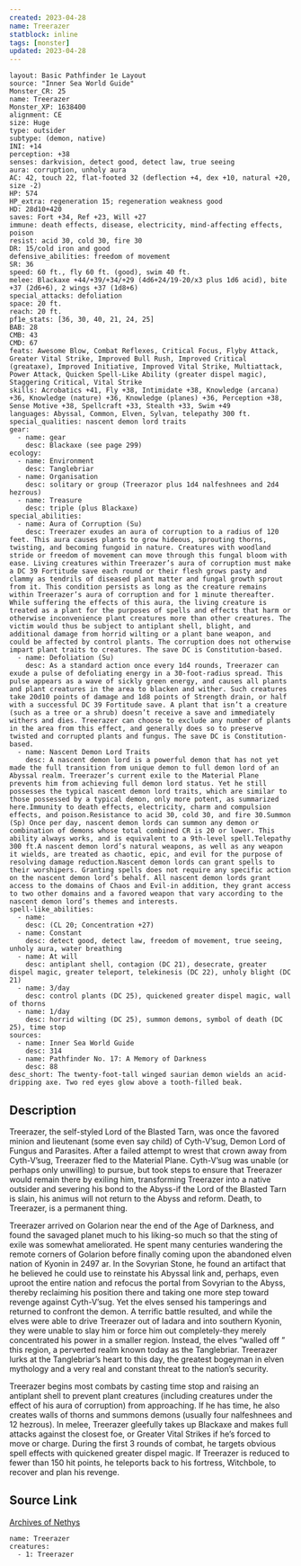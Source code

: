 ```yaml
---
created: 2023-04-28
name: Treerazer
statblock: inline
tags: [monster]
updated: 2023-04-28
---
```

```statblock
layout: Basic Pathfinder 1e Layout
source: "Inner Sea World Guide"
Monster_CR: 25
name: Treerazer
Monster_XP: 1638400
alignment: CE
size: Huge
type: outsider
subtype: (demon, native)
INI: +14
perception: +38
senses: darkvision, detect good, detect law, true seeing
aura: corruption, unholy aura
AC: 42, touch 22, flat-footed 32 (deflection +4, dex +10, natural +20, size -2)
HP: 574
HP_extra: regeneration 15; regeneration weakness good
HD: 28d10+420
saves: Fort +34, Ref +23, Will +27
immune: death effects, disease, electricity, mind-affecting effects, poison
resist: acid 30, cold 30, fire 30
DR: 15/cold iron and good
defensive_abilities: freedom of movement
SR: 36
speed: 60 ft., fly 60 ft. (good), swim 40 ft.
melee: Blackaxe +44/+39/+34/+29 (4d6+24/19-20/x3 plus 1d6 acid), bite +37 (2d6+6), 2 wings +37 (1d8+6)
special_attacks: defoliation
space: 20 ft.
reach: 20 ft.
pf1e_stats: [36, 30, 40, 21, 24, 25]
BAB: 28
CMB: 43
CMD: 67
feats: Awesome Blow, Combat Reflexes, Critical Focus, Flyby Attack, Greater Vital Strike, Improved Bull Rush, Improved Critical (greataxe), Improved Initiative, Improved Vital Strike, Multiattack, Power Attack, Quicken Spell-Like Ability (greater dispel magic), Staggering Critical, Vital Strike
skills: Acrobatics +41, Fly +38, Intimidate +38, Knowledge (arcana) +36, Knowledge (nature) +36, Knowledge (planes) +36, Perception +38, Sense Motive +38, Spellcraft +33, Stealth +33, Swim +49
languages: Abyssal, Common, Elven, Sylvan, telepathy 300 ft.
special_qualities: nascent demon lord traits
gear:
  - name: gear
    desc: Blackaxe (see page 299)
ecology:
  - name: Environment
    desc: Tanglebriar
  - name: Organisation
    desc: solitary or group (Treerazor plus 1d4 nalfeshnees and 2d4 hezrous)
  - name: Treasure
    desc: triple (plus Blackaxe)
special_abilities:
  - name: Aura of Corruption (Su)
    desc: Treerazer exudes an aura of corruption to a radius of 120 feet. This aura causes plants to grow hideous, sprouting thorns, twisting, and becoming fungoid in nature. Creatures with woodland stride or freedom of movement can move through this fungal bloom with ease. Living creatures within Treerazer’s aura of corruption must make a DC 39 Fortitude save each round or their flesh grows pasty and clammy as tendrils of diseased plant matter and fungal growth sprout from it. This condition persists as long as the creature remains within Treerazer’s aura of corruption and for 1 minute thereafter. While suffering the effects of this aura, the living creature is treated as a plant for the purposes of spells and effects that harm or otherwise inconvenience plant creatures more than other creatures. The victim would thus be subject to antiplant shell, blight, and additional damage from horrid wilting or a plant bane weapon, and could be affected by control plants. The corruption does not otherwise impart plant traits to creatures. The save DC is Constitution-based.
  - name: Defoliation (Su)
    desc: As a standard action once every 1d4 rounds, Treerazer can exude a pulse of defoliating energy in a 30-foot-radius spread. This pulse appears as a wave of sickly green energy, and causes all plants and plant creatures in the area to blacken and wither. Such creatures take 20d10 points of damage and 1d8 points of Strength drain, or half with a successful DC 39 Fortitude save. A plant that isn’t a creature (such as a tree or a shrub) doesn’t receive a save and immediately withers and dies. Treerazer can choose to exclude any number of plants in the area from this effect, and generally does so to preserve twisted and corrupted plants and fungus. The save DC is Constitution-based.
  - name: Nascent Demon Lord Traits
    desc: A nascent demon lord is a powerful demon that has not yet made the full transition from unique demon to full demon lord of an Abyssal realm. Treerazer’s current exile to the Material Plane prevents him from achieving full demon lord status. Yet he still possesses the typical nascent demon lord traits, which are similar to those possessed by a typical demon, only more potent, as summarized here.Immunity to death effects, electricity, charm and compulsion effects, and poison.Resistance to acid 30, cold 30, and fire 30.Summon (Sp) Once per day, nascent demon lords can summon any demon or combination of demons whose total combined CR is 20 or lower. This ability always works, and is equivalent to a 9th-level spell.Telepathy 300 ft.A nascent demon lord’s natural weapons, as well as any weapon it wields, are treated as chaotic, epic, and evil for the purpose of resolving damage reduction.Nascent demon lords can grant spells to their worshipers. Granting spells does not require any specific action on the nascent demon lord’s behalf. All nascent demon lords grant access to the domains of Chaos and Evil-in addition, they grant access to two other domains and a favored weapon that vary according to the nascent demon lord’s themes and interests.
spell-like_abilities:
  - name:
    desc: (CL 20; Concentration +27)
  - name: Constant
    desc: detect good, detect law, freedom of movement, true seeing, unholy aura, water breathing
  - name: At will
    desc: antiplant shell, contagion (DC 21), desecrate, greater dispel magic, greater teleport, telekinesis (DC 22), unholy blight (DC 21)
  - name: 3/day
    desc: control plants (DC 25), quickened greater dispel magic, wall of thorns
  - name: 1/day
    desc: horrid wilting (DC 25), summon demons, symbol of death (DC 25), time stop
sources:
  - name: Inner Sea World Guide
    desc: 314
  - name: Pathfinder No. 17: A Memory of Darkness
    desc: 88
desc_short: The twenty-foot-tall winged saurian demon wields an acid-dripping axe. Two red eyes glow above a tooth-filled beak.
```
## Description
Treerazer, the self-styled Lord of the Blasted Tarn, was once the favored minion and lieutenant (some even say child) of Cyth-V’sug, Demon Lord of Fungus and Parasites. After a failed attempt to wrest that crown away from Cyth-V’sug, Treerazer fled to the Material Plane. Cyth-V’sug was unable (or perhaps only unwilling) to pursue, but took steps to ensure that Treerazer would remain there by exiling him, transforming Treerazer into a native outsider and severing his bond to the Abyss-if the Lord of the Blasted Tarn is slain, his animus will not return to the Abyss and reform. Death, to Treerazer, is a permanent thing.

Treerazer arrived on Golarion near the end of the Age of Darkness, and found the savaged planet much to his liking-so much so that the sting of exile was somewhat ameliorated. He spent many centuries wandering the remote corners of Golarion before finally coming upon the abandoned elven nation of Kyonin in 2497 ar. In the Sovyrian Stone, he found an artifact that he believed he could use to reinstate his Abyssal link and, perhaps, even uproot the entire nation and refocus the portal from Sovyrian to the Abyss, thereby reclaiming his position there and taking one more step toward revenge against Cyth-V’sug. Yet the elves sensed his tamperings and returned to confront the demon. A terrific battle resulted, and while the elves were able to drive Treerazer out of Iadara and into southern Kyonin, they were unable to slay him or force him out completely-they merely concentrated his power in a smaller region. Instead, the elves “walled off ” this region, a perverted realm known today as the Tanglebriar. Treerazer lurks at the Tanglebriar’s heart to this day, the greatest bogeyman in elven mythology and a very real and constant threat to the nation’s security.

Treerazer begins most combats by casting time stop and raising an antiplant shell to prevent plant creatures (including creatures under the effect of his aura of corruption) from approaching. If he has time, he also creates walls of thorns and summons demons (usually four nalfeshnees and 12 hezrous). In melee, Treerazer gleefully takes up Blackaxe and makes full attacks against the closest foe, or Greater Vital Strikes if he’s forced to move or charge. During the first 3 rounds of combat, he targets obvious spell effects with quickened greater dispel magic. If Treerazer is reduced to fewer than 150 hit points, he teleports back to his fortress, Witchbole, to recover and plan his revenge.
## Source Link
[Archives of Nethys](https://aonprd.com/MonsterDisplay.aspx?ItemName=Treerazer)
```encounter-table
name: Treerazer
creatures:
  - 1: Treerazer
```
